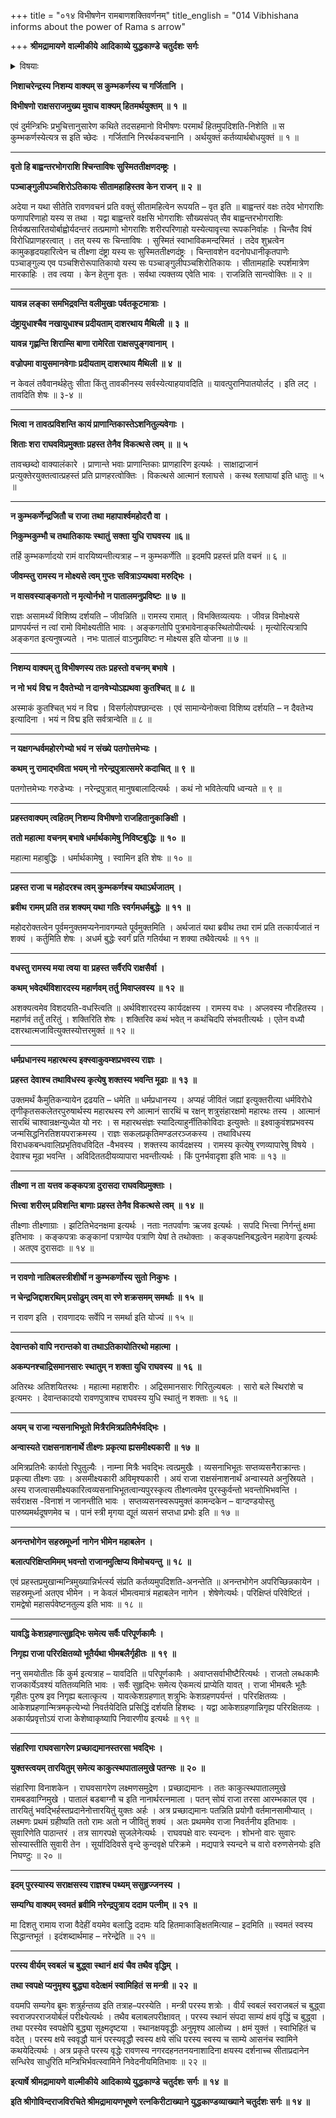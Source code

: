 +++
title = "०१४ विभीषणेन रामबाणशक्तिवर्णनम्"
title_english = "014 Vibhishana informs about the power of Rama s arrow"

+++
**श्रीमद्रामायणे** **वाल्मीकीये** **आदिकाव्ये युद्धकाण्डे** **चतुर्दशः** **सर्गः**


<details><summary>विषयाः</summary>

विभीषणेन रावणंप्रति कुंभकर्णादीनां युधिरामाग्रेऽवस्थानस्यापिदुश्शकत्वोक्तिपूर्वकं रामायसीताप्रत्यर्पणचोदना ॥ १ ॥

</details>


**निशाचरेन्द्रस्य निशम्य वाक्यम् स कुम्भकर्णस्य च गर्जितानि ।**

**विभीषणो राक्षसराजमुख्य मुवाच वाक्यम् हितमर्थयुक्तम् ॥** **१** **॥**

एवं दुर्मन्त्रिभिः प्रभुचित्तानुसारेण कथिते तदसहमानो विभीषणः परमार्थं हितमुपदिशति-निशेति ॥ स कुम्भकर्णस्येत्यत्र स इति च्छेदः । गर्जितानि निरर्थकवचनानि । अर्थयुक्तं कर्तव्यार्थबोधयुक्तं ॥ १ ॥

****

**वृतो हि बाह्वन्तरभोगराशि श्चिन्ताविषः सुस्मिततीक्षणदम्ष्ट्रः ।**

**पञ्चाङ्गुलीपञ्चशिरोऽतिकायः सीतामहाहिस्तव केन राजन् ॥** **२** **॥**

अदेया न यथा सीतेति रावणवचनं प्रति वक्तुं सीतामहित्वेन रूपयति – वृत इति ॥ बाह्वन्तरं वक्षः तदेव भोगराशिः फणापरिणाहो यस्य स तथा । यद्वा बाह्वन्तरे वक्षसि भोगराशिः सौख्यसंपत् सैव बाह्वन्तरभोगराशिः तिर्यक्प्रसारितयोर्बाह्वोर्यदन्तरं तत्प्रमाणो भोगराशिः शरीरपरिणाहो यस्येत्यावृत्त्या रूपकनिर्वाहः । चिन्तैव विषं विरोधिप्राणहरत्वात् । तत् यस्य सः चिन्ताविषः । सुस्मितं स्वाभाविकमन्दस्मितं । तदेव शुभ्रत्वेन कामुकहृदयहारित्वेन च तीक्ष्णा दंष्ट्रा यस्य सः सुस्मिततीक्ष्णदंष्ट्रः । चिन्तावशेन वदनोपधानीकृतपाणेः पञ्चाङ्गुल्य एव पञ्चशिरोरूपातिकायो यस्य सः पञ्चाङ्गुलीपञ्चशिरोतिकायः । सीतामहाहिः स्पर्शमात्रेण मारकाहिः । तव त्वया । केन हेतुना वृतः । सर्वथा त्यक्तव्य एवेति भावः । राजन्निति सान्त्वोक्तिः ॥ २ ॥

****

**यावन्न लङ्का समभिद्रवन्ति वलीमुखाः पर्वतकूटमात्राः ।**

**दंष्ट्रायुधाश्चैव नखायुधाश्च प्रदीयताम् दाशरथाय मैथिली ॥** **३** **॥**

**यावन्न गृह्णन्ति शिराम्सि बाणा रामेरिता राक्षसपुङ्गवानाम् ।**

**वज्रोपमा वायुसमानवेगाः प्रदीयताम् दाशरथाय मैथिली ॥** **४** **॥**

न केवलं तवैवानर्थहेतुः सीता किंतु तावकीनस्य सर्वस्येत्याहयावदिति ॥ यावत्पुरानिपातयोर्लट् । इति लट् । तावदिति शेषः ॥ ३-४ ॥

****

**भित्वा न तावत्प्रविशन्ति कायं प्राणान्तिकास्तेऽशनितुल्यवेगाः ।**

**शिताः शरा राघवविप्रमुक्ताः प्रहस्त तेनैव विकत्थसे त्वम् ॥** **॥** **५**

तावच्छब्दो वाक्यालंकारे । प्राणान्ते भवाः प्राणान्तिकाः प्राणहारिण इत्यर्थः । साक्षाद्राजानं प्रत्युक्तेरयुक्तत्वात्प्रहस्तं प्रति प्राणहरत्वोक्तिः । विकत्थसे आत्मानं श्लाघसे । कस्थ श्लाघायां इति धातुः ॥ ५ ॥

****

**न कुम्भकर्णेन्द्रजितौ च राजा** **तथा महापार्श्वमहोदरौ वा ।**

**निकुम्भकुम्भौ च तथातिकायः स्थातुं** **सक्ता** **युधि राघवस्य ॥६॥**

तर्हि कुम्भकर्णादयो रामं वारयिष्यन्तीत्यत्राह – न कुम्भकर्णेति ॥ इदमपि प्रहस्तं प्रति वचनं ॥ ६ ॥

**जीवम्स्तु रामस्य न मोक्ष्यसे त्वम् गुप्तः सवित्राऽप्यथवा मरुद्भिः ।**

**न वासवस्याङ्कगतो न मृत्योर्नभो न पातालमनुप्रविष्टः ॥** **७** **॥**

राज्ञः असामर्थ्यं विशिष्य दर्शयति – जीवन्निति ॥ रामस्य रामात् । विभक्तिव्यत्ययः । जीवन्न विमोक्ष्यसे प्राणपर्यन्तं न त्वां रामो विमोक्ष्यतीति भावः । अङ्कगतोपि पुत्रभावेनाङ्कस्थितोपीत्यर्थः । मृत्योरित्यत्रापि अङ्कगत इत्यनुषज्यते । नभः पातालं वाऽनुप्रविष्टः न मोक्ष्यस इति योजना ॥ ७ ॥

****

**निशम्य वाक्यम् तु विभीषणस्य ततः प्रहस्तो वचनम् बभाषे ।**

**न नो भयं** **विद्म न दैवतेभ्यो न दानवेभ्योऽह्यथवा** **कुतश्चित् ॥** **८** **॥**

अस्माकं कुतश्चित् भयं न विद्म । विसर्गलोपश्छान्दसः । एवं सामान्येनोक्त्वा विशिष्य दर्शयति – न दैवतेभ्य इत्यादिना । भयं न विद्म इति सर्वत्रान्वेति ॥ ८ ॥

****

**न यक्षगन्धर्वमहोरगेभ्यो भयं** **न** **संख्ये** **पतगोत्तमेभ्यः ।**

**कथम् नु रामाद्भविता भयम् नो नरेन्द्रपुत्रात्समरे कदाचित् ॥** **९** **॥**

पतगोत्तमेभ्यः गरुडेभ्यः । नरेन्द्रपुत्रात् मानुषबालादित्यर्थः । कथं नो भवितेत्यपि ध्वन्यते ॥ ९ ॥

****

**प्रहस्तवाक्यम् त्वहितम् निशम्य विभीषणो राजहितानुकाङिक्षी ।**

**ततो महात्मा** **वचनम् बभाषे धर्मार्थकामेषु निविष्टबुद्धिः ॥** **१०** **॥**

महात्मा महाबुद्धिः । धर्मार्थकामेषु । स्वामिन इति शेषः ॥ १० ॥

****

**प्रहस्त राजा च महोदरश्च त्वम् कुम्भकर्णश्च यथाऽर्थजातम् ।**

**ब्रवीथ** **रामम् प्रति तन्न शक्यम् यथा गतिः स्वर्गमधर्मबुद्धेः** **॥** **११** **॥**

महोदरोक्तत्वेन पूर्वमनुक्तमप्यनेनावगम्यते पूर्वमुक्तमिति । अर्थजातं यथा ब्रवीथ तथा रामं प्रति तत्कार्यजातं न शक्यं । कर्तुमिति शेषः । अधर्म बुद्धेः स्वर्गं प्रति गतिर्यथा न शक्या तथैवेत्यर्थः ॥ ११ ॥

****

**वधस्तु रामस्य मया त्वया** **वा** **प्रहस्त सर्वैरपि राक्षसैर्वा ।**

**कथम् भवेदर्थविशारदस्य महार्णवम् तर्तु मिवाप्लवस्य ॥** **१२** **॥**

अशक्यत्वमेव विशदयति-वधस्त्विति ॥ अर्थविशारदस्य कार्यदक्षस्य । रामस्य वधः । अप्लवस्य नौरहितस्य । महार्णवं तर्तुं तरितुं । शक्तिरिति शेषः । शक्तिरिव कथं भवेत् न कथंचिदपि संभवतीत्यर्थः । एतेन वध्यौ दशरथात्मजावित्युक्तस्योत्तरमुक्तं ॥ १२ ॥

****

**धर्मप्रधानस्य महारथस्य इक्स्वाकुवम्शप्रभवस्य राज्ञः ।**

**प्रहस्त** **देवाश्च तथाविधस्य कृत्येषु शक्तस्य भवन्ति मूढाः ॥** **१३** **॥**

उक्तमर्थं कैमुतिकन्यायेन द्रढयति – धमेति ॥ धर्मप्रधानस्य । अप्यहं जीवितं जह्यां इत्युक्तरीत्या धर्मविरोधे तृणीकृतसकलेतरपुरुषार्थस्य महारथस्य रणे आत्मानं सारथिं च रक्षन् शत्रुसंहारक्षमो महारथः तस्य । आत्मानं सारथिं चाश्वान्रक्षन्युध्येत यो नरः । स महारथसंज्ञः स्यादित्याहुर्नीतिकोविदाः इत्युक्तेः ॥ इक्ष्वाकुवंशप्रभवस्य जन्मसिद्धनिरतिशयपराक्रमस्य । राज्ञः सकलप्रकृतिमण्डलरञ्जकस्य । तथाविधस्य विराधकबन्धवालिप्रभृतिवधविदित -वैभवस्य । शक्तस्य कार्यदक्षस्य । रामस्य कृत्येषु रणव्यापारेषु विषये । देवाश्च मूढा भवन्ति । अविदिततदीयव्यापारा भवन्तीत्यर्थः । किं पुनर्भवादृशा इति भावः ॥ १३ ॥

****

**तीक्ष्णा** **न ता** **यत्तव कङ्कपत्रा दुरासदा राघवविप्रमुक्ताः ।**

**भित्त्वा** **शरीरम् प्रविशन्ति बाणाः प्रहस्त तेनैव विकत्थसे त्वम्** **॥** **१४** **॥**

तीक्ष्णाः तीक्ष्णाग्राः । झटितिभेदनक्षमा इत्यर्थः । नताः नतपर्वाणः ऋजव इत्यर्थः । सपदि भित्त्वा निर्गन्तुं क्षमा इतिभावः । कङ्कपत्राः कङ्कानां पत्राण्येव पत्राणि येषां ते तथोक्ताः । कङ्कपक्षनिबद्धत्वेन महावेगा इत्यर्थः । अतएव दुरासदाः ॥ १४ ॥

****

**न रावणो नातिबलस्त्रीशीर्षो न कुम्भकर्णोस्य सुतो निकुभः ।**

**न चेन्द्रजिद्दाशरथिम् प्रसोढुम् त्वम् वा रणे शक्रसमम् समर्थाः** **॥** **१५** **॥**

न रावण इति । रावणादयः सर्वेपि न समर्था इति योज्यं ॥ १५ ॥

****

**देवान्तको वापि नरान्तको वा तथाऽतिकायोतिरथो महात्मा ।**

**अकम्पनश्चाद्रिसमानसारः स्थातुम् न शक्ता युधि राघवस्य ॥** **१६** **॥**

अतिरथः अतिशयितरथः । महात्मा महाशरीरः । अद्रिसमानसारः गिरितुल्यबलः । सारो बले स्थिरांशे च इत्यमरः । देवान्तकादयो रावणपुत्राश्च राघवस्य युधि स्थातुं न शक्ताः ॥ १६ ॥

****

**अयम् च राजा न्यसनाभिभूतो मित्रैरमित्रप्रतिमैर्भवद्भिः ।**

**अन्वास्यते राक्षसनाशनार्थे तीक्ष्णः** **प्रकृत्या ह्यसमीक्ष्यकारी ॥** **१७** **॥**

अमित्रप्रतिभैः कार्यतो रिपुतुल्यैः । नाम्ना मित्रैः भवद्भिः त्वत्प्रमुखैः । व्यसनाभिभूतः सप्तव्यसनैराक्रान्तः। प्रकृत्या तीक्ष्णः उग्रः । असमीक्ष्यकारी अविमृश्यकारी । अयं राजा राक्षसंनाशनार्थं अन्वास्यते अनुस्रियते । अस्य राजत्वासमीक्ष्यकारित्वव्यसनाभिभूतत्वान्यपुरस्कृत्य तीक्ष्णत्वमेव पुरस्कुर्वन्तो भवन्तोभिभवन्ति । सर्वराक्षस -विनाशं न जानन्तीति भावः । सप्तव्यसनस्वरूपमुक्तं कामन्दकेन – वाग्दण्डयोस्तु पारुष्यमर्थदूषणमेव च । पानं स्त्री मृगया द्यूतं व्यसनं सप्तधा प्रभोः इति ॥ १७ ॥

****

**अनन्तभोगेन सहस्रमूर्ध्ना** **नागेन भीमेन महाबलेन ।**

**बलात्परिक्षिप्तमिमम् भवन्तो राजानमुत्क्षिप्य विमोचयन्तु ॥** **१८** **॥**

एवं प्रहस्तप्रमुखान्मन्त्रिमुख्यान्निर्भर्त्स्य संप्रति कर्तव्यमुपदिशति-अनन्तेति ॥ अनन्तभोगेन अपरिच्छिन्नकायेन । सहस्रमूर्ध्ना अतएव भीमेन । न केवलं भीमत्वमात्रं महाबलेन नागेन । शेषेणेत्यर्थः। परिक्षिप्तं परिवेष्टितं । रामद्वेषो महासर्पवेष्टनतुल्य इति भावः ॥ १८ ॥

****

**यावद्धि केशग्रहणात्सुहृद्भिः समेत्य सर्वैः परिपूर्णकामैः ।**

**निगृह्य राजा परिरक्षितव्यो भूतैर्यथा भीमबलैर्गृहीतः** **॥** **१९** **॥**

ननु समयोतीतः किं कुर्म इत्यत्राह – यावदिति ॥ परिपूर्णकामैः । अवाप्तसर्वाभीष्टैरित्यर्थः । राजतो लब्धकामैः राजकार्येऽवश्यं यतितव्यमिति भावः । सर्वैः सुहृद्भिः समेत्य ऐकमत्यं प्राप्येति यावत् । राजा भीमबलैः भूतैः गृहीतः पुरुष इव निगृह्य बलात्कृत्य । यावत्केशग्रहणात् शत्रुभिः केशग्रहणपर्यन्तं । परिरक्षितव्यः । आकेशप्रहणान्मित्रमकृत्येभ्यो निवर्तयेदिति प्रसिद्धिं दर्शयति हिशब्दः । यद्वा आकेशग्रहणान्निगृह्य परिरक्षितव्यः । अकार्यप्रवृत्तोऽयं राजा केशेष्वाकृष्यापि निवारणीय इत्यर्थः ॥ १९ ॥

****

**संहारिणा राघवसागरेण प्रच्छाद्यमानस्तरसा भवद्भिः ।**

**युक्तस्त्वयम् तारयितुम् समेत्य काकुत्स्थपातालमुखे पतन्सः ॥** **२०** **॥**

संहारिणा विनाशकेन । राघवसागरेण लक्ष्मणसमुद्रेण । प्रच्छाद्यमानः । ततः काकुत्स्थपातालमुखे रामबडवाग्निमुखे । पातालं बडबाग्नौ च इति नानार्थरत्नमाला । पतन् सोयं राजा तरसा आरम्भकाल एव । तारयितुं भवद्भिर्हस्तप्रदानेनोत्तारयितुं युक्तः अर्हः । अत्र प्रच्छाद्यमानः पतन्निति प्रयोगौ वर्तमानसामीप्यात् । लक्ष्मणः प्रथमं ग्रहीष्यति ततो रामः अतो न जीवितुं शक्यं । अतः प्रथममेव राजा निवर्तनीय इतिभावः । सुवारिणेति पाठान्तरं । तत्र सागरपक्षे सुजलेनेत्यर्थः । राघवपक्षे वारः स्यन्दनः । शोभनो वारः सुवारः सोस्यास्तीति सुवारी तेन । सूर्यादिदिवसे वृन्दे कुन्दवृक्षे परिक्रमे । मद्यपात्रे स्यन्दने च वारो वरुणसेनयोः इति निघण्टुः ॥ २० ॥

****

**इदम् पुरस्यास्य सराक्षसस्य राज्ञश्च पथ्यम् ससुहृज्जनस्य ।**

**सम्यग्घि वाक्यम् स्वमतं** **ब्रवीमि नरेन्द्रपुत्राय ददाम** **पत्नीम् ॥** **२१** **॥**

मा दिशतु रामाय राजा वैदेहीं वयमेव बलाद्धि ददामः यदि हितमाकाङ्क्षितमित्याह – इदमिति ॥ स्वमतं स्वस्य सिद्धान्तभूतं । इदंशब्दार्थमाह – नरेन्द्रेति ॥ २१ ॥

****

**परस्य वीर्यम् स्वबलं** **च बुद्ध्वा स्थानं** **क्षयं** **चैव तथैव वृद्धिम् ।**

**तथा स्वपक्षे प्यनुमृश्य बुद्ध्या वदेत्क्षमं** **स्वामिहितं** **स मन्त्री ॥** **२२** **॥**

वयमपि सम्यगेव ब्रूमः शत्रुर्हन्तव्य इति तत्राह–परस्येति । मन्त्री परस्य शत्रोः । वीर्यं स्वबलं स्वराजबलं च बुद्ध्वा स्वराजपरराजयोर्बलं परीक्ष्येत्यर्थः । तथैव बलाबलपरीक्षावत् । परस्य स्थानं संपदा साम्यं क्षयं वृद्धिं च बुद्ध्वा । तथा परस्येव स्वपक्षेपि बुद्ध्या सूक्ष्मदृष्टया
। स्थानक्षयवृद्धीः अनुमृश्य आलोच्य । क्षमं युक्तं । स्वाभिहितं च वदेत् । परस्य क्षये स्ववृद्धौ यानं परस्यवृद्धौ स्वस्य क्षये संधि परस्य स्वस्य च साम्ये आसनंच स्वामिने कथयेदित्यर्थः । अत्र प्रकृते परस्य वृद्धेः रावणस्य नगरदहनतनयनाशादिना क्षयस्य दर्शनाच्च सीताप्रदानेन सन्धिरेव साधुरिति मन्त्रिभिर्भवत्स्वामिने निवेदनीयमितिभावः ॥ २२ ॥

**इत्यार्षे श्रीमद्रामायणे** **वाल्मीकीये** **आदिकाव्ये युद्धकाण्डे** **चतुर्दशः** **सर्गः ॥** **१४** **॥**

**इति श्रीगोविन्दराजविरचिते श्रीमद्रामायणभूषणे रत्नकिरीटाख्याने युद्धकाण्डव्याख्याने चतुर्दशः सर्गः ॥ १४ ॥**
